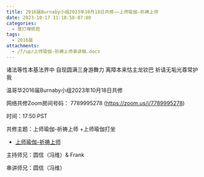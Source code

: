 ```yaml
---
title: 2016届Burnaby小组2023年10月18日共修——上师瑜伽-祈祷上师
date: 2023-10-17 11:18:58-07:00
categories:
  - 慧灯禅修班
tags:
  - 2016届
attachments:
  - /f/up/上师瑜伽-祈祷上师串讲稿.docx
---
```

诸法等性本基法界中 自现圆满三身游舞力 离障本来怙主龙钦巴 祈请无垢光尊常护我

温哥华2016届Burnaby小组2023年10月18日共修

网络共修Zoom房间号码： 7789995278 (<https://zoom.us/j/7789995278>)

时间：17:50 PST

共修主题：上师瑜伽-祈祷上师 +上师瑜伽打坐
* [上师瑜伽-祈祷上师](/f/up/上师瑜伽-祈祷上师串讲稿.docx)


主持师兄：圆信（冯维）& Frank

串讲师兄：圆信（冯维） 
